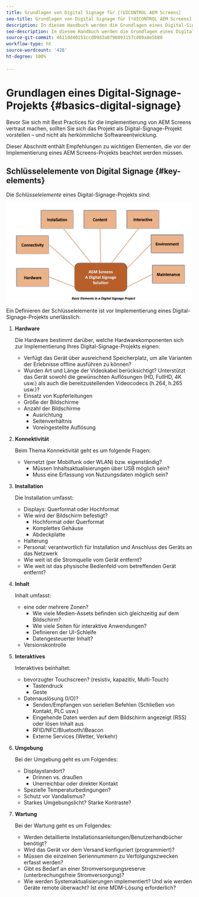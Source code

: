 ```yaml
---
title: Grundlagen von Digital Signage für [!UICONTROL AEM Screens]
seo-title: Grundlagen von Digital Signage für [!UICONTROL AEM Screens]
description: In diesem Handbuch werden die Grundlagen eines Digital-Signage-Projekts beschrieben.
seo-description: In diesem Handbuch werden die Grundlagen eines Digital-Signage-Projekts beschrieben.
source-git-commit: 4611dd40153ccd09d3a0796093157cd09a8e5b80
workflow-type: ht
source-wordcount: '428'
ht-degree: 100%

---
```



# Grundlagen eines Digital-Signage-Projekts {#basics-digital-signage}

Bevor Sie sich mit Best Practices für die Implementierung von AEM Screens vertraut machen, sollten Sie sich das Projekt als Digital-Signage-Projekt vorstellen – und nicht als herkömmliche Softwareentwicklung.

Dieser Abschnitt enthält Empfehlungen zu wichtigen Elementen, die vor der Implementierung eines AEM Screens-Projekts beachtet werden müssen.

## Schlüsselelemente von Digital Signage {#key-elements}

Die *Schlüsselelemente* eines Digital-Signage-Projekts sind:

![](/help/assets/Elements-Revised.png)

Ein Definieren der Schlüsselelemente ist vor Implementierung eines Digital-Signage-Projekts unerlässlich:

1. **Hardware**

   Die Hardware bestimmt darüber, welche Hardwarekomponenten sich zur Implementierung Ihres Digital-Signage-Projekts eignen:
   * Verfügt das Gerät über ausreichend Speicherplatz, um alle Varianten der Erlebnisse offline ausführen zu können?
   * Wurden Art und Länge der Videokabel berücksichtigt? Unterstützt das Gerät sowohl die gewünschten Auflösungen (HD, FullHD, 4K usw.) als auch die bereitzustellenden Videocodecs (h.264, h.265 usw.)?
   * Einsatz von Kupferleitungen
   * Größe der Bildschirme
   * Anzahl der Bildschirme
      * Ausrichtung
      * Seitenverhältnis
      * Voreingestellte Auflösung

1. **Konnektivität**

   Beim Thema Konnektivität geht es um folgende Fragen:
   * Vernetzt (per Mobilfunk oder WLAN) bzw. eigenständig?
      * Müssen Inhaltsaktualisierungen über USB möglich sein?
      * Muss eine Erfassung von Nutzungsdaten möglich sein?

1. **Installation**

   Die Installation umfasst:
   * Displays: Querformat oder Hochformat
   * Wie wird der Bildschirm befestigt?
      * Hochformat oder Querformat
      * Komplettes Gehäuse
      * Abdeckplatte
   * Halterung
   * Personal: verantwortlich für Installation und Anschluss des Geräts an das Netzwerk
   * Wie weit ist die Stromquelle vom Gerät entfernt?
   * Wie weit ist das physische Bedienfeld vom betreffenden Gerät entfernt?

1. **Inhalt**

   Inhalt umfasst:
   * eine oder mehrere Zonen?
      * Wie viele Medien-Assets befinden sich gleichzeitig auf dem Bildschirm?
      * Wie viele Seiten für interaktive Anwendungen?
      * Definieren der UI-Schleife
      * Datengesteuerter Inhalt?
   * Versionskontrolle

1. **Interaktives**

   Interaktives beinhaltet:
   * bevorzugter Touchscreen? (resistiv, kapazitiv, Multi-Touch)
      * Tastendruck
      * Geste
   * Datenauslösung (I/O)?
      * Senden/Empfangen von seriellen Befehlen (Schließen von Kontakt, PLC usw.)
      * Eingehende Daten werden auf dem Bildschirm angezeigt (RSS) oder lösen Inhalt aus
      * RFID/NFC/Bluetooth/iBeacon
      * Externe Services (Wetter, Verkehr)

1. **Umgebung**

   Bei der Umgebung geht es um Folgendes:
   * Displaystandort?
      * Drinnen vs. draußen
      * Unerreichbar oder direkter Kontakt
   * Spezielle Temperaturbedingungen?
   * Schutz vor Vandalismus?
   * Starkes Umgebungslicht? Starke Kontraste?

1. **Wartung**

   Bei der Wartung geht es um Folgendes:

   * Werden detaillierte Installationsanleitungen/Benutzerhandbücher benötigt?
   * Wird das Gerät vor dem Versand konfiguriert (programmiert)?
   * Müssen die einzelnen Seriennummern zu Verfolgungszwecken erfasst werden?
   * Gibt es Bedarf an einer Stromversorgungsreserve (unterbrechungsfreie Stromversorgung)?
   * Wie werden Systemaktualisierungen implementiert? Und wie werden Geräte remote überwacht? Ist eine MDM-Lösung erforderlich?
